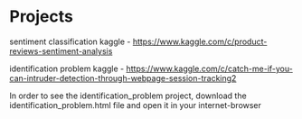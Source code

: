 # Projects

sentiment classification kaggle - https://www.kaggle.com/c/product-reviews-sentiment-analysis
 
identification problem kaggle - https://www.kaggle.com/c/catch-me-if-you-can-intruder-detection-through-webpage-session-tracking2

In order to see the identification_problem project, download the identification_problem.html file and open it in your internet-browser
